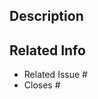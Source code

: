 ## Description

<!-- Please include a summary of the change and which issue is fixed. Please also include relevant motivation and context. List any dependencies that are required for this change. -->

## Related Info
- Related Issue #
- Closes # <!-- This automatically closes the issue upon merge -->
